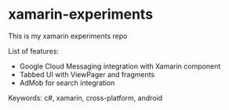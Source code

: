 xamarin-experiments
===================

This is my xamarin experiments repo

List of features:
* Google Cloud Messaging integration with Xamarin component
* Tabbed UI with ViewPager and fragments
* AdMob for search integration

Keywords: c#, xamarin, cross-platform, android
